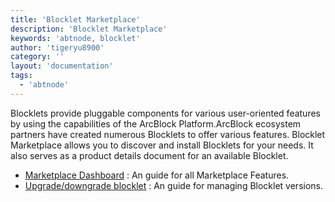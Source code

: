 ```yaml
---
title: 'Blocklet Marketplace'
description: 'Blocklet Marketplace'
keywords: 'abtnode, blocklet'
author: 'tigeryu8900'
category: ''
layout: 'documentation'
tags:
  - 'abtnode'
---
```


Blocklets provide pluggable components for various user-oriented features by using the capabilities of the ArcBlock Platform.ArcBlock ecosystem partners have created numerous Blocklets to offer various features. Blocklet Marketplace allows you to discover and install Blocklets for your needs. It also serves as a product details document for an available Blocklet.

- [Marketplace Dashboard](./find-and-install) : An guide for all Marketplace Features.
- [Upgrade/downgrade blocklet](./upgrade-downgrade) : An guide for managing Blocklet versions.
